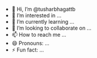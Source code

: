 - 👋 Hi, I’m @tusharbhagattb
- 👀 I’m interested in ...
- 🌱 I’m currently learning ...
- 💞️ I’m looking to collaborate on ...
- 📫 How to reach me ...
- 😄 Pronouns: ...
- ⚡ Fun fact: ...

<!---
tusharbhagattb/tusharbhagattb is a ✨ special ✨ repository because its `README.md` (this file) appears on your GitHub profile.
You can click the Preview link to take a look at your changes.
--->
